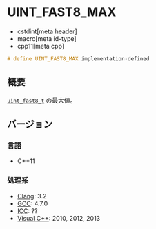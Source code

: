 # UINT_FAST8_MAX
* cstdint[meta header]
* macro[meta id-type]
* cpp11[meta cpp]

```cpp
# define UINT_FAST8_MAX implementation-defined
```

## 概要
[`uint_fast8_t`](uint_fast8_t.md) の最大値。

## バージョン
### 言語
- C++11

### 処理系
- [Clang](/implementation.md#clang): 3.2
- [GCC](/implementation.md#gcc): 4.7.0
- [ICC](/implementation.md#icc): ??
- [Visual C++](/implementation.md#visual_cpp): 2010, 2012, 2013

